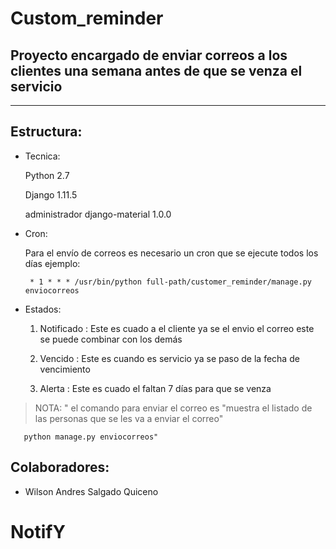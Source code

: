 Custom_reminder
===============
## Proyecto encargado de enviar correos a los clientes una semana antes de que se venza el servicio
___________

## Estructura:

* Tecnica:

   Python 2.7

   Django 1.11.5

   administrador django-material 1.0.0


* Cron:

    Para el envío de correos es necesario un cron que se ejecute todos los días
   ejemplo:
  

       * 1 * * * /usr/bin/python full-path/customer_reminder/manage.py enviocorreos

  
* Estados:

   1. Notificado     :  Este es cuado a el cliente ya se el envio el correo este se puede combinar con los demás

   2. Vencido        :  Este es cuando es servicio ya se paso de la fecha de vencimiento

   3. Alerta         :  Este es cuado el faltan 7 días para que se venza



>NOTA: "
   el comando para enviar el correo es
       "muestra el listado de las personas que se les va a enviar el correo"

       python manage.py enviocorreos"


## Colaboradores:
+ Wilson Andres Salgado Quiceno

# NotifY
